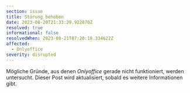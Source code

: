 ```yaml
---
section: issue
title: Störung behoben
date: 2023-08-20T21:33:29.922870Z
resolved: true
informational: false
resolvedWhen: 2023-08-21T07:20:18.334622Z
affected:
  - Onlyoffice
severity: disrupted
---
```

Mögliche Gründe, aus denen *Onlyoffice* gerade nicht funktioniert, werden untersucht. Dieser Post wird aktualisiert, sobald es weitere Informationen gibt.

        